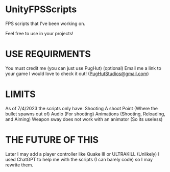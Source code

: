 # UnityFPSScripts
FPS scripts that I've been working on.

Feel free to use in your projects!
# USE REQUIRMENTS
You must credit me (you can just use PugHut)
(optional) Email me a link to your game I would love to check it out! (PugHutStudios@gmail.com)

# LIMITS
As of 7/4/2023 the scripts only have:
Shooting
A shoot Point (Where the bullet spawns out of)
Audio (For shooting)
Animations (Shooting, Reloading, and Aiming)
Weapon sway does not work with an animator (So its useless)

# THE FUTURE OF THIS
Later I may add a player controller like Quake III or ULTRAKILL
(Unlikely) I used ChatGPT to help me with the scripts (I can barely code) so I may rewrite them.
